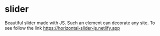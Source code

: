 # slider
Beautiful slider made with JS. Such an element can decorate any site.
To see follow the link https://horizontal-slider-js.netlify.app

